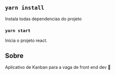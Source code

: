 ## `yarn install`

Instala todas dependencias do projeto

### `yarn start`

Inicia o projeto react.

## Sobre

Aplicativo de Kanban para a vaga de front end dev 🙏
